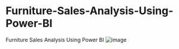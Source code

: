 # Furniture-Sales-Analysis-Using-Power-BI
Furniture Sales Analysis Using Power BI
![image](https://github.com/user-attachments/assets/d4fae901-3812-497a-9339-7ebd64e128a4)

